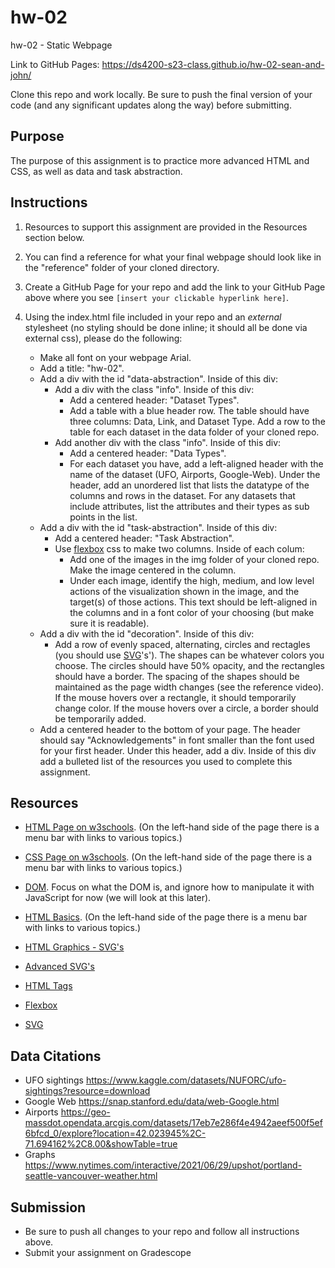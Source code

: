 # hw-02
hw-02 - Static Webpage

Link to GitHub Pages: https://ds4200-s23-class.github.io/hw-02-sean-and-john/

Clone this repo and work locally. Be sure to push the final version of your code (and any significant updates along the way) before submitting. 

## Purpose

The purpose of this assignment is to practice more advanced HTML and CSS, as well as data and task abstraction.  

## Instructions

1. Resources to support this assignment are provided in the Resources section below.  

1. You can find a reference for what your final webpage should look like in the "reference" folder of your cloned directory. 

1. Create a GitHub Page for your repo and add the link to your GitHub Page above where you see `[insert your clickable hyperlink here]`. 

1. Using the index.html file included in your repo and an *external* stylesheet (no styling should be done inline; it should all be done via external css), please do the following: 

   - Make all font on your webpage Arial. 
   - Add a title: "hw-02".
   - Add a div with the id "data-abstraction". Inside of this div:
      - Add a div with the class "info". Inside of this div: 
         - Add a centered header: "Dataset Types".
         - Add a table with a blue header row. The table should have three columns: Data, Link, and Dataset Type. Add a row to the table for each dataset in the data folder of your cloned repo. 
      - Add another div with the class "info". Inside of this div:
         - Add a centered header: "Data Types". 
         - For each dataset you have, add a left-aligned header with the name of the dataset (UFO, Airports, Google-Web). Under the header, add an unordered list that lists the datatype of the columns and rows in the dataset. For any datasets that include attributes, list the attributes and their types as sub points in the list. 
   - Add a div with the id "task-abstraction". Inside of this div: 
      - Add a centered header: "Task Abstraction". 
      - Use [flexbox](https://css-tricks.com/snippets/css/a-guide-to-flexbox/) css to make two columns. Inside of each colum:
         - Add one of the images in the img folder of your cloned repo. Make the image centered in the column. 
         - Under each image, identify the high, medium, and low level actions of the visualization shown in the image, and the target(s) of those actions. This text should be left-aligned in the columns and in a font color of your choosing (but make sure it is readable).  
   - Add a div with the id "decoration". Inside of this div:
      - Add a row of evenly spaced, alternating, circles and rectagles (you should use [SVG](https://www.w3schools.com/graphics/svg_intro.asp)'s'). The shapes can be whatever colors you choose. The circles should have 50% opacity, and the rectangles should have a border. The spacing of the shapes should be maintained as the page width changes (see the reference video). If the mouse hovers over a rectangle, it should temporarily change color. If the mouse hovers over a circle, a border should be temporarily added.        
   - Add a centered header to the bottom of your page. The header should say "Acknowledgements" in font smaller than the font used for your first header. Under this header, add a div. Inside of this div add a bulleted list of the resources you used to complete this assignment.  

## Resources 

* [HTML Page on w3schools](https://www.w3schools.com/html/default.asp). (On the left-hand side of the page there is a menu bar with links to various topics.) 

* [CSS Page on w3schools](https://www.w3schools.com/css/default.asp). (On the left-hand side of the page there is a menu bar with links to various topics.) 

* [DOM](https://www.geeksforgeeks.org/dom-document-object-model/). Focus on what the DOM is, and ignore how to manipulate it with JavaScript for now (we will look at this later).

* [HTML Basics](https://www.geeksforgeeks.org/html-introduction/?ref=lbp). (On the left-hand side of the page there is a menu bar with links to various topics.) 

* [HTML Graphics - SVG's](https://www.geeksforgeeks.org/html-svg-basics/?ref=lbp)

* [Advanced SVG's](https://learn-the-web.algonquindesign.ca/topics/advanced-svg/)

* [HTML Tags](https://www.geeksforgeeks.org/html-tags-complete-reference/?ref=lbp)

* [Flexbox](https://css-tricks.com/snippets/css/a-guide-to-flexbox/)

* [SVG](https://www.w3schools.com/graphics/svg_intro.asp)

## Data Citations 

* UFO sightings https://www.kaggle.com/datasets/NUFORC/ufo-sightings?resource=download 
* Google Web https://snap.stanford.edu/data/web-Google.html 
* Airports https://geo-massdot.opendata.arcgis.com/datasets/17eb7e286f4e4942aeef500f5ef6bfcd_0/explore?location=42.023945%2C-71.694162%2C8.00&showTable=true 
* Graphs https://www.nytimes.com/interactive/2021/06/29/upshot/portland-seattle-vancouver-weather.html 

## Submission

* Be sure to push all changes to your repo and follow all instructions above. 
* Submit your assignment on Gradescope  
